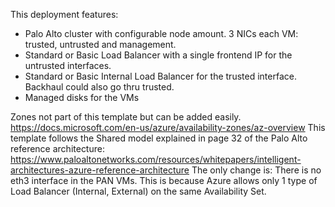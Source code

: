 This deployment features:

+ Palo Alto cluster with configurable node amount.  3 NICs each VM: trusted, untrusted and management.
+ Standard or Basic Load Balancer with a single frontend IP for the untrusted interfaces.
+ Standard or Basic Internal Load Balancer for the trusted interface. Backhaul could also go thru trusted.
+ Managed disks for the VMs

Zones not part of this template but can be added easily.
https://docs.microsoft.com/en-us/azure/availability-zones/az-overview
This template follows the Shared model explained in page 32 of the Palo Alto reference architecture:
https://www.paloaltonetworks.com/resources/whitepapers/intelligent-architectures-azure-reference-architecture
The only change is:
There is no eth3 interface in the PAN VMs. This is because Azure allows only 1 type of Load Balancer (Internal, External) on the same Availability Set.

